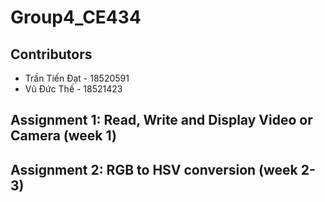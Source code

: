 # Group4_CE434
## Contributors
* Trần Tiến Đạt - 18520591
* Vũ Đức Thế    - 18521423
## Assignment 1: Read, Write and Display Video or Camera (week 1)
## Assignment 2: RGB to HSV conversion (week 2-3)
